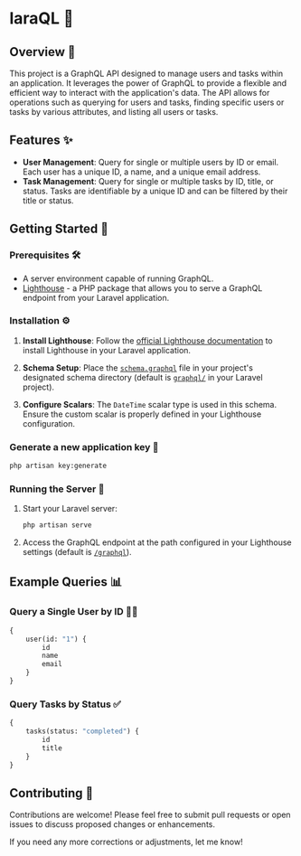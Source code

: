 # laraQL 🚀

## Overview 🌟

This project is a GraphQL API designed to manage users and tasks within an application. It leverages the power of GraphQL to provide a flexible and efficient way to interact with the application's data. The API allows for operations such as querying for users and tasks, finding specific users or tasks by various attributes, and listing all users or tasks.

## Features ✨

-   **User Management**: Query for single or multiple users by ID or email. Each user has a unique ID, a name, and a unique email address.
-   **Task Management**: Query for single or multiple tasks by ID, title, or status. Tasks are identifiable by a unique ID and can be filtered by their title or status.

## Getting Started 🏁

### Prerequisites 🛠️

-   A server environment capable of running GraphQL.
-   [Lighthouse](https://lighthouse-php.com/) - a PHP package that allows you to serve a GraphQL endpoint from your Laravel application.

### Installation ⚙️

1. **Install Lighthouse**: Follow the [official Lighthouse documentation](https://lighthouse-php.com/4.10/getting-started/installation.html) to install Lighthouse in your Laravel application.

2. **Schema Setup**: Place the [`schema.graphql`](command:_github.copilot.openRelativePath?%5B%7B%22scheme%22%3A%22file%22%2C%22authority%22%3A%22%22%2C%22path%22%3A%22%2FUsers%2Fmac%2FDesktop%2Flaraql%2Fgraphql%2Fschema.graphql%22%2C%22query%22%3A%22%22%2C%22fragment%22%3A%22%22%7D%5D "/Users/mac/Desktop/laraql/graphql/schema.graphql") file in your project's designated schema directory (default is [`graphql/`](command:_github.copilot.openRelativePath?%5B%7B%22scheme%22%3A%22file%22%2C%22authority%22%3A%22%22%2C%22path%22%3A%22%2FUsers%2Fmac%2FDesktop%2Flaraql%2Fgraphql%2F%22%2C%22query%22%3A%22%22%2C%22fragment%22%3A%22%22%7D%5D "/Users/mac/Desktop/laraql/graphql/") in your Laravel project).

3. **Configure Scalars**: The `DateTime` scalar type is used in this schema. Ensure the custom scalar is properly defined in your Lighthouse configuration.

### Generate a new application key 🔑

```bash
php artisan key:generate
```

### Running the Server 🚀

1. Start your Laravel server:
    ```bash
    php artisan serve
    ```
2. Access the GraphQL endpoint at the path configured in your Lighthouse settings (default is [`/graphql`](command:_github.copilot.openRelativePath?%5B%7B%22scheme%22%3A%22file%22%2C%22authority%22%3A%22%22%2C%22path%22%3A%22%2FUsers%2Fmac%2FDesktop%2Flaraql%2Fgraphql%22%2C%22query%22%3A%22%22%2C%22fragment%22%3A%22%22%7D%5D "/Users/mac/Desktop/laraql/graphql")).

## Example Queries 📊

### Query a Single User by ID 🧑‍💻

```graphql
{
    user(id: "1") {
        id
        name
        email
    }
}
```

### Query Tasks by Status ✅

```graphql
{
    tasks(status: "completed") {
        id
        title
    }
}
```

## Contributing 🤝

Contributions are welcome! Please feel free to submit pull requests or open issues to discuss proposed changes or enhancements.

If you need any more corrections or adjustments, let me know!
